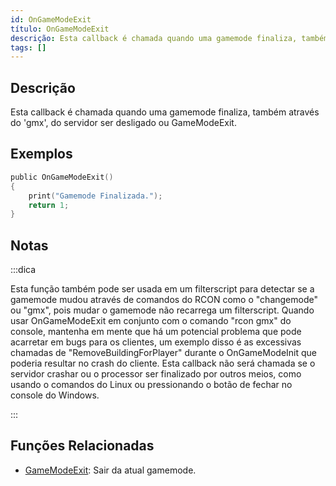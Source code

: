 ```yaml
---
id: OnGameModeExit
título: OnGameModeExit
descrição: Esta callback é chamada quando uma gamemode finaliza, também através do 'gmx', do servidor ser desligado ou GameModeExit.
tags: []
---
```


## Descrição

Esta callback é chamada quando uma gamemode finaliza, também através do 'gmx', do servidor ser desligado ou GameModeExit.

## Exemplos

```c
public OnGameModeExit()
{
    print("Gamemode Finalizada.");
    return 1;
}
```

## Notas

:::dica

Esta função também pode ser usada em um filterscript para detectar se a gamemode mudou através de comandos do RCON como o "changemode" ou "gmx", pois mudar o gamemode não recarrega um filterscript. Quando usar OnGameModeExit em conjunto com o comando "rcon gmx" do console, mantenha em mente que há um potencial problema que pode acarretar em bugs para os clientes, um exemplo disso é as excessivas chamadas de "RemoveBuildingForPlayer" durante o OnGameModeInit que poderia resultar no crash do cliente. Esta callback não será chamada se o servidor crashar ou o processor ser finalizado por outros meios, como usando o comandos do Linux ou pressionando o botão de fechar no console do Windows.

:::

## Funções Relacionadas

- [GameModeExit](../functions/GameModeExit.md): Sair da atual gamemode.
